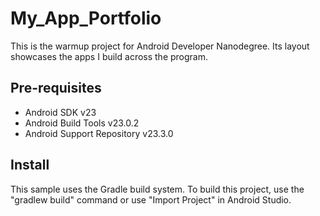 # My_App_Portfolio

This is the warmup project for Android Developer Nanodegree.  Its layout showcases the apps I build across the program.  

## Pre-requisites

- Android SDK v23
- Android Build Tools v23.0.2
- Android Support Repository v23.3.0

## Install

This sample uses the Gradle build system. To build this project, use the "gradlew build" command or use "Import Project" in Android Studio.
